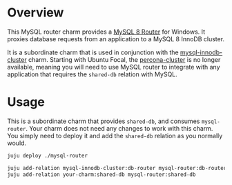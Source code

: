 # Overview

This MySQL router charm provides a [MySQL 8 Router](https://dev.mysql.com/doc/mysql-router/8.0/en/) for Windows. It proxies database requests from an application to a MySQL 8 InnoDB cluster.

It is a subordinate charm that is used in conjunction with the [mysql-innodb-cluster](https://jaas.ai/mysql-innodb-cluster) charm. Starting with Ubuntu Focal, the [percona-cluster](https://jaas.ai/percona-cluster) is no longer available, meaning you will need to use MySQL router to integrate with any application that requires the ```shared-db``` relation with MySQL.

# Usage

This is a subordinate charm that provides ```shared-db```, and consumes ```mysql-router```. Your charm does not need any changes to work with this charm. You simply need to deploy it and add the ```shared-db``` relation as you normally would.

```bash
juju deploy ./mysql-router

juju add-relation mysql-innodb-cluster:db-router mysql-router:db-router
juju add-relation your-charm:shared-db mysql-router:shared-db
```


